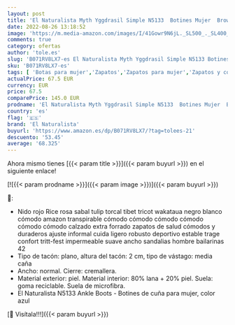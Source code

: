 ```yaml
---
layout: post
title: 'El Naturalista Myth Yggdrasil Simple N5133  Botines Mujer  Brown  37 EU'
date: 2022-08-26 13:18:52
image: 'https://m.media-amazon.com/images/I/41Gowr9N6jL._SL500_._SL400_.jpg'
comments: true
category: ofertas
author: 'tole.es'
slug: 'B071RV8LX7-es El Naturalista Myth Yggdrasil Simple N5133 Botines Mujer...'
sku: 'B071RV8LX7-es'
tags: [ 'Botas para mujer','Zapatos','Zapatos para mujer','Zapatos y complementos','botines','el naturalista','🇪🇸', ]
actualPrice: 67.5 EUR
currency: EUR
price: 67.5
comparePrice: 145.0 EUR
prodname: 'El Naturalista Myth Yggdrasil Simple N5133  Botines Mujer  Brown  37 EU'
country: 'es'
flag: '🇪🇸'
brand: 'El Naturalista'
buyurl: 'https://www.amazon.es/dp/B071RV8LX7/?tag=tolees-21'
descuento: '53.45'
average: '68.325'
---
```


Ahora mismo tienes [{{< param title >}}]({{< param buyurl >}}) en el siguiente enlace!

[![{{< param prodname >}}]({{< param image >}})]({{< param buyurl >}})

🔎:

- Nido rojo Rice rosa sabal tulip torcal tibet tricot wakataua negro blanco cómodo amazon transpirable cómodo cómodo cómodo cómodo cómodo cómodo calzado extra forrado zapatos de salud cómodos y duraderos ajuste informal cuida ligero robusto deportivo estable trage confort tritt-fest impermeable suave ancho sandalias hombre bailarinas 42
- Tipo de tacón: plano, altura del tacón: 2 cm, tipo de vástago: media caña
- Ancho: normal. Cierre: cremallera.
- Material exterior: piel. Material interior: 80% lana + 20% piel. Suela: goma reciclable. Suela de microfibra.
- El Naturalista N5133 Ankle Boots - Botines de cuña para mujer, color azul

[🛒 Visítala!!!]({{< param buyurl >}})
